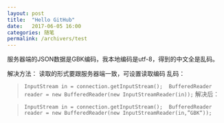 ```yaml
---
layout: post
title:  "Hello GitHub"
date:   2017-06-05 16:00
categories: 随笔
permalink: /archivers/test
---
```


服务器端的JSON数据是GBK编码，我本地编码是utf-8，得到的中文全是乱码。

解决方法： 
读取的形式要跟服务器端一致，可设置读取编码 
乱码：

>`InputStream in = connection.getInputStream(); 
>BufferedReader reader = new BufferedReader(new InputStreamReader(in));`
解决后： 

>`InputStream in = connection.getInputStream(); 
>BufferedReader reader = new BufferedReader(new InputStreamReader(in,”GBK“));`